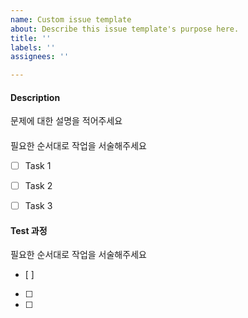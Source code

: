 ```yaml
---
name: Custom issue template
about: Describe this issue template's purpose here.
title: ''
labels: ''
assignees: ''

---
```


#### Description
문제에 대한 설명을 적어주세요


#### 
필요한 순서대로 작업을 서술해주세요
- [ ] Task 1
- [ ] Task 2
- [ ] Task 3


#### Test 과정
필요한 순서대로 작업을 서술해주세요
- [ ] 
- [ ] 
- [ ]
